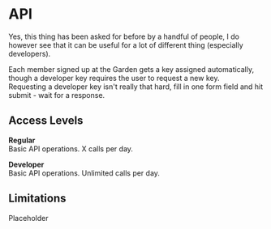 # API
Yes, this thing has been asked for before by a handful of people, I do however see that it can be useful for a lot of different thing (especially developers).

Each member signed up at the Garden gets a key assigned automatically, though a developer key requires the user to request a new key.  
Requesting a developer key isn't really that hard, fill in one form field and hit submit - wait for a response.

## Access Levels
**Regular**  
Basic API operations. X calls per day.

**Developer**  
Basic API operations. Unlimited calls per day.

## Limitations
Placeholder
